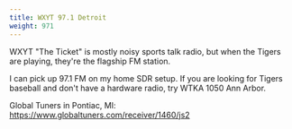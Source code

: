 ```yaml
---
title: WXYT 97.1 Detroit
weight: 971
---
```

WXYT "The Ticket" is mostly noisy sports talk radio, but when the Tigers
are playing, they're the flagship FM station.

I can pick up 97.1 FM on my home SDR setup.
If you are looking for Tigers baseball and don't have a hardware
radio, try WTKA 1050 Ann Arbor.

Global Tuners in Pontiac, MI: https://www.globaltuners.com/receiver/1460/js2


